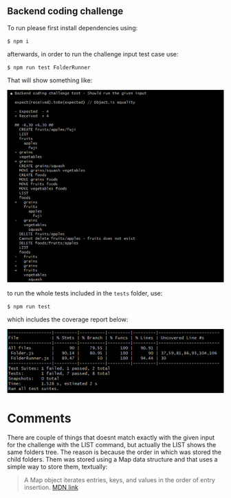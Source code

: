 ## Backend coding challenge

To run please first install dependencies using:

```
$ npm i
```

afterwards, in order to run the challenge input test case use:

```
$ npm run test FolderRunner
```

That will show something like:

![Test runner](img/ChallengeTest.png)

to run the whole tests included in the `tests` folder, use:

```
$ npm run test
```

which includes the coverage report below:

![Test coverage](img/Coverage.png)

# Comments
There are couple of things that doesnt match exactly with the given input for the challenge with the LIST command, but actually the LIST shows the same folders tree. 
The reason is because the order in which was stored the child folders. Them was stored using a Map data structure and that uses a simple way to store them, textually: 
> A Map object iterates entries, keys, and values in the order of entry insertion. [MDN link](https://developer.mozilla.org/en-US/docs/Web/JavaScript/Reference/Global_Objects/Map#objects_vs._maps)
